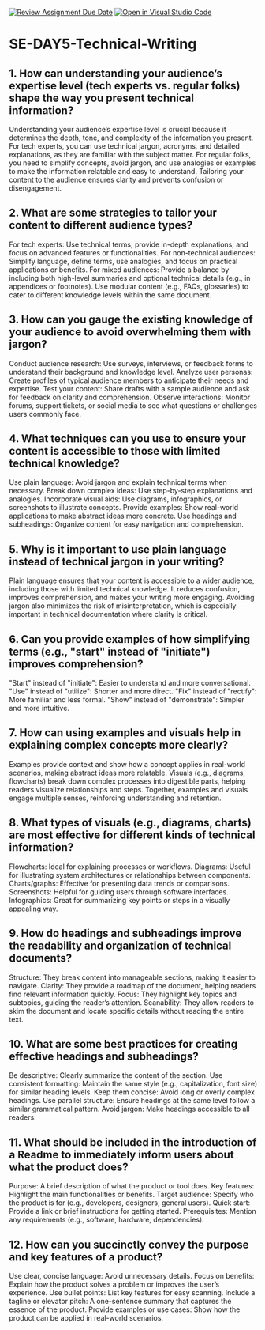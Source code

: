 [![Review Assignment Due Date](https://classroom.github.com/assets/deadline-readme-button-22041afd0340ce965d47ae6ef1cefeee28c7c493a6346c4f15d667ab976d596c.svg)](https://classroom.github.com/a/zsAR-pyY)
[![Open in Visual Studio Code](https://classroom.github.com/assets/open-in-vscode-2e0aaae1b6195c2367325f4f02e2d04e9abb55f0b24a779b69b11b9e10269abc.svg)](https://classroom.github.com/online_ide?assignment_repo_id=18487064&assignment_repo_type=AssignmentRepo)
# SE-DAY5-Technical-Writing
## 1. How can understanding your audience’s expertise level (tech experts vs. regular folks) shape the way you present technical information?
Understanding your audience’s expertise level is crucial because it determines the depth, tone, and complexity of the information you present. For tech experts, you can use technical jargon, acronyms, and detailed explanations, as they are familiar with the subject matter. For regular folks, you need to simplify concepts, avoid jargon, and use analogies or examples to make the information relatable and easy to understand. Tailoring your content to the audience ensures clarity and prevents confusion or disengagement.


## 2. What are some strategies to tailor your content to different audience types?
For tech experts: Use technical terms, provide in-depth explanations, and focus on advanced features or functionalities.
For non-technical audiences: Simplify language, define terms, use analogies, and focus on practical applications or benefits.
For mixed audiences: Provide a balance by including both high-level summaries and optional technical details (e.g., in appendices or footnotes).
Use modular content (e.g., FAQs, glossaries) to cater to different knowledge levels within the same document.

## 3. How can you gauge the existing knowledge of your audience to avoid overwhelming them with jargon?
Conduct audience research: Use surveys, interviews, or feedback forms to understand their background and knowledge level.
Analyze user personas: Create profiles of typical audience members to anticipate their needs and expertise.
Test your content: Share drafts with a sample audience and ask for feedback on clarity and comprehension.
Observe interactions: Monitor forums, support tickets, or social media to see what questions or challenges users commonly face.

## 4. What techniques can you use to ensure your content is accessible to those with limited technical knowledge?
Use plain language: Avoid jargon and explain technical terms when necessary.
Break down complex ideas: Use step-by-step explanations and analogies.
Incorporate visual aids: Use diagrams, infographics, or screenshots to illustrate concepts.
Provide examples: Show real-world applications to make abstract ideas more concrete.
Use headings and subheadings: Organize content for easy navigation and comprehension.

## 5. Why is it important to use plain language instead of technical jargon in your writing?
Plain language ensures that your content is accessible to a wider audience, including those with limited technical knowledge. It reduces confusion, improves comprehension, and makes your writing more engaging. Avoiding jargon also minimizes the risk of misinterpretation, which is especially important in technical documentation where clarity is critical.

## 6. Can you provide examples of how simplifying terms (e.g., "start" instead of "initiate") improves comprehension?
"Start" instead of "initiate": Easier to understand and more conversational.
"Use" instead of "utilize": Shorter and more direct.
"Fix" instead of "rectify": More familiar and less formal.
"Show" instead of "demonstrate": Simpler and more intuitive.

## 7. How can using examples and visuals help in explaining complex concepts more clearly?
Examples provide context and show how a concept applies in real-world scenarios, making abstract ideas more relatable.
Visuals (e.g., diagrams, flowcharts) break down complex processes into digestible parts, helping readers visualize relationships and steps.
Together, examples and visuals engage multiple senses, reinforcing understanding and retention.

## 8. What types of visuals (e.g., diagrams, charts) are most effective for different kinds of technical information?
Flowcharts: Ideal for explaining processes or workflows.
Diagrams: Useful for illustrating system architectures or relationships between components.
Charts/graphs: Effective for presenting data trends or comparisons.
Screenshots: Helpful for guiding users through software interfaces.
Infographics: Great for summarizing key points or steps in a visually appealing way.

## 9. How do headings and subheadings improve the readability and organization of technical documents?
Structure: They break content into manageable sections, making it easier to navigate.
Clarity: They provide a roadmap of the document, helping readers find relevant information quickly.
Focus: They highlight key topics and subtopics, guiding the reader’s attention.
Scanability: They allow readers to skim the document and locate specific details without reading the entire text.

## 10. What are some best practices for creating effective headings and subheadings?
Be descriptive: Clearly summarize the content of the section.
Use consistent formatting: Maintain the same style (e.g., capitalization, font size) for similar heading levels.
Keep them concise: Avoid long or overly complex headings.
Use parallel structure: Ensure headings at the same level follow a similar grammatical pattern.
Avoid jargon: Make headings accessible to all readers.

## 11. What should be included in the introduction of a Readme to immediately inform users about what the product does?
Purpose: A brief description of what the product or tool does.
Key features: Highlight the main functionalities or benefits.
Target audience: Specify who the product is for (e.g., developers, designers, general users).
Quick start: Provide a link or brief instructions for getting started.
Prerequisites: Mention any requirements (e.g., software, hardware, dependencies).

## 12. How can you succinctly convey the purpose and key features of a product?
Use clear, concise language: Avoid unnecessary details.
Focus on benefits: Explain how the product solves a problem or improves the user’s experience.
Use bullet points: List key features for easy scanning.
Include a tagline or elevator pitch: A one-sentence summary that captures the essence of the product.
Provide examples or use cases: Show how the product can be applied in real-world scenarios.
